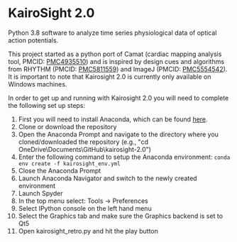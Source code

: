 # KairoSight 2.0
Python 3.8 software to analyze time series physiological data of optical action potentials.

This project started as a python port of Camat (cardiac mapping analysis tool, PMCID: [PMC4935510](https://www.ncbi.nlm.nih.gov/pmc/articles/PMC4935510/)) and is inspired by design cues and algorithms from RHYTHM (PMCID: [PMC5811559](https://www.ncbi.nlm.nih.gov/pmc/articles/PMC5811559/)) and ImageJ (PMCID: [PMC5554542](https://www.ncbi.nlm.nih.gov/pmc/articles/PMC5554542/)). It is important to note that Kairosight 2.0 is currently only available on Windows machines.
 
In order to get up and running with Kairosight 2.0 you will need to complete the following set up steps:
1. First you will need to install Anaconda, which can be found [here](https://docs.anaconda.com/anaconda/install/windows/).
2. Clone or download the repository
3. Open the Anaconda Prompt and navigate to the directory where you cloned/downloaded the repository (e.g., "cd OneDrive\Documents\GitHub\kairosight-2.0")
4. Enter the following command to setup the Anaconda environment: `conda env create -f kairosight_env.yml`
5. Close the Anaconda Prompt
6. Launch Anaconda Navigator and switch to the newly created environment
7. Launch Spyder
8. In the top menu select: Tools -> Preferences
9. Select IPython console on the left hand menu
10. Select the Graphics tab and make sure the Graphics backend is set to Qt5
11. Open kairosight_retro.py and hit the play button 
